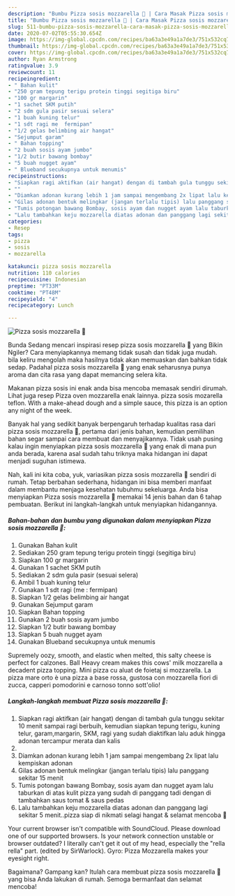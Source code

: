```yaml
---
description: "Bumbu Pizza sosis mozzarella 🍕 | Cara Masak Pizza sosis mozzarella 🍕 Yang Menggugah Selera"
title: "Bumbu Pizza sosis mozzarella 🍕 | Cara Masak Pizza sosis mozzarella 🍕 Yang Menggugah Selera"
slug: 511-bumbu-pizza-sosis-mozzarella-cara-masak-pizza-sosis-mozzarella-yang-menggugah-selera
date: 2020-07-02T05:55:30.654Z
image: https://img-global.cpcdn.com/recipes/ba63a3e49a1a7de3/751x532cq70/pizza-sosis-mozzarella-🍕-foto-resep-utama.jpg
thumbnail: https://img-global.cpcdn.com/recipes/ba63a3e49a1a7de3/751x532cq70/pizza-sosis-mozzarella-🍕-foto-resep-utama.jpg
cover: https://img-global.cpcdn.com/recipes/ba63a3e49a1a7de3/751x532cq70/pizza-sosis-mozzarella-🍕-foto-resep-utama.jpg
author: Ryan Armstrong
ratingvalue: 3.9
reviewcount: 11
recipeingredient:
- " Bahan kulit"
- "250 gram tepung terigu protein tinggi segitiga biru"
- "100 gr margarin"
- "1 sachet SKM putih"
- "2 sdm gula pasir sesuai selera"
- "1 buah kuning telur"
- "1 sdt ragi me  fermipan"
- "1/2 gelas belimbing air hangat"
- "Sejumput garam"
- " Bahan topping"
- "2 buah sosis ayam jumbo"
- "1/2 butir bawang bombay"
- "5 buah nugget ayam"
- " Blueband secukupnya untuk menumis"
recipeinstructions:
- "Siapkan ragi aktifkan (air hangat) dengan di tambah gula tunggu sekitar 10 menit sampai ragi berbuih, kemudian siapkan tepung terigu, kuning telur, garam,margarin, SKM, ragi yang sudah diaktifkan lalu aduk hingga adonan tercampur merata dan kalis"
- ""
- "Diamkan adonan kurang lebih 1 jam sampai mengembang 2x lipat lalu kempiskan adonan"
- "Gilas adonan bentuk melingkar (jangan terlalu tipis) lalu panggang sekitar 15 menit"
- "Tumis potongan bawang Bombay, sosis ayam dan nugget ayam lalu taburkan di atas kulit pizza yang sudah di panggang tadi dengan di tambahkan saus tomat &amp; saus pedas"
- "Lalu tambahkan keju mozzarella diatas adonan dan panggang lagi sekitar 5 menit..pizza siap di nikmati selagi hangat &amp; selamat mencoba 🤗"
categories:
- Resep
tags:
- pizza
- sosis
- mozzarella

katakunci: pizza sosis mozzarella 
nutrition: 110 calories
recipecuisine: Indonesian
preptime: "PT33M"
cooktime: "PT48M"
recipeyield: "4"
recipecategory: Lunch

---
```



![Pizza sosis mozzarella 🍕](https://img-global.cpcdn.com/recipes/ba63a3e49a1a7de3/751x532cq70/pizza-sosis-mozzarella-🍕-foto-resep-utama.jpg)

Bunda Sedang mencari inspirasi resep pizza sosis mozzarella 🍕 yang Bikin Ngiler? Cara menyiapkannya memang tidak susah dan tidak juga mudah. bila keliru mengolah maka hasilnya tidak akan memuaskan dan bahkan tidak sedap. Padahal pizza sosis mozzarella 🍕 yang enak seharusnya punya aroma dan cita rasa yang dapat memancing selera kita.

Makanan pizza sosis ini enak anda bisa mencoba memasak sendiri dirumah. Lihat juga resep Pizza oven mozzarella enak lainnya. pizza sosis mozarella teflon. With a make-ahead dough and a simple sauce, this pizza is an option any night of the week.

Banyak hal yang sedikit banyak berpengaruh terhadap kualitas rasa dari pizza sosis mozzarella 🍕, pertama dari jenis bahan, kemudian pemilihan bahan segar sampai cara membuat dan menyajikannya. Tidak usah pusing kalau ingin menyiapkan pizza sosis mozzarella 🍕 yang enak di mana pun anda berada, karena asal sudah tahu triknya maka hidangan ini dapat menjadi suguhan istimewa.


Nah, kali ini kita coba, yuk, variasikan pizza sosis mozzarella 🍕 sendiri di rumah. Tetap berbahan sederhana, hidangan ini bisa memberi manfaat dalam membantu menjaga kesehatan tubuhmu sekeluarga. Anda bisa menyiapkan Pizza sosis mozzarella 🍕 memakai 14 jenis bahan dan 6 tahap pembuatan. Berikut ini langkah-langkah untuk menyiapkan hidangannya.

<!--inarticleads1-->

##### Bahan-bahan dan bumbu yang digunakan dalam menyiapkan Pizza sosis mozzarella 🍕:

1. Gunakan  Bahan kulit
1. Sediakan 250 gram tepung terigu protein tinggi (segitiga biru)
1. Siapkan 100 gr margarin
1. Gunakan 1 sachet SKM putih
1. Sediakan 2 sdm gula pasir (sesuai selera)
1. Ambil 1 buah kuning telur
1. Gunakan 1 sdt ragi (me : fermipan)
1. Siapkan 1/2 gelas belimbing air hangat
1. Gunakan Sejumput garam
1. Siapkan  Bahan topping
1. Gunakan 2 buah sosis ayam jumbo
1. Siapkan 1/2 butir bawang bombay
1. Siapkan 5 buah nugget ayam
1. Gunakan  Blueband secukupnya untuk menumis


Supremely oozy, smooth, and elastic when melted, this salty cheese is perfect for calzones. Ball Heavy cream makes this cows&#39; milk mozzarella a decadent pizza topping. Mini pizza cu aluat de foietaj si mozzarella. La pizza mare orto è una pizza a base rossa, gustosa con mozzarella fiori di zucca, capperi pomodorini e carnoso tonno sott&#39;olio! 

<!--inarticleads2-->

##### Langkah-langkah membuat Pizza sosis mozzarella 🍕:

1. Siapkan ragi aktifkan (air hangat) dengan di tambah gula tunggu sekitar 10 menit sampai ragi berbuih, kemudian siapkan tepung terigu, kuning telur, garam,margarin, SKM, ragi yang sudah diaktifkan lalu aduk hingga adonan tercampur merata dan kalis
1. 
1. Diamkan adonan kurang lebih 1 jam sampai mengembang 2x lipat lalu kempiskan adonan
1. Gilas adonan bentuk melingkar (jangan terlalu tipis) lalu panggang sekitar 15 menit
1. Tumis potongan bawang Bombay, sosis ayam dan nugget ayam lalu taburkan di atas kulit pizza yang sudah di panggang tadi dengan di tambahkan saus tomat &amp; saus pedas
1. Lalu tambahkan keju mozzarella diatas adonan dan panggang lagi sekitar 5 menit..pizza siap di nikmati selagi hangat &amp; selamat mencoba 🤗


Your current browser isn&#39;t compatible with SoundCloud. Please download one of our supported browsers. Is your network connection unstable or browser outdated? I literally can&#39;t get it out of my head, especially the &#34;rella rella&#34; part. (edited by SirWarlock). Gyro: Pizza Mozzarella makes your eyesight right. 

Bagaimana? Gampang kan? Itulah cara membuat pizza sosis mozzarella 🍕 yang bisa Anda lakukan di rumah. Semoga bermanfaat dan selamat mencoba!
